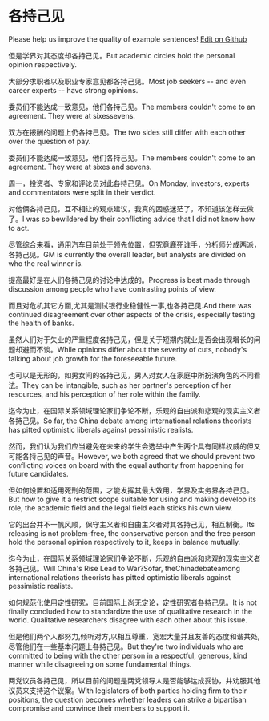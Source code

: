 # 各持己见

Please help us improve the quality of example sentences! [Edit on Github](https://github.com/jiyushe/jiyu-example-sentence-source/blob/main/chinese/gechijijian.md)

<p><span class="chinese">但是学界对其态度却各持己见。</span><span class="english">But academic circles hold the personal opinion respectively.</span></p>

<p><span class="chinese">大部分求职者以及职业专家意见都各持己见。</span><span class="english">Most job seekers -- and even career experts -- have strong opinions.</span></p>

<p><span class="chinese">委员们不能达成一致意见，他们各持己见。</span><span class="english">The members couldn't come to an agreement. They were at sixessevens.</span></p>

<p><span class="chinese">双方在报酬的问题上仍各持己见。</span><span class="english">The two sides still differ with each other over the question of pay.</span></p>

<p><span class="chinese">委员们不能达成一致意见，他们各持己见。</span><span class="english">The members couldn't come to an agreement. They were at sixes and sevens.</span></p>

<p><span class="chinese">周一，投资者、专家和评论员对此各持己见。</span><span class="english">On Monday, investors, experts and commentators were split in their verdict.</span></p>

<p><span class="chinese">对他俩各持己见，互不相让的观点建议，我真的困惑迷茫了，不知道该怎样去做了。</span><span class="english">I was so bewildered by their conflicting advice that I did not know how to act.</span></p>

<p><span class="chinese">尽管综合来看，通用汽车目前处于领先位置，但究竟鹿死谁手，分析师分成两派，各持己见。</span><span class="english">GM is currently the overall leader, but analysts are divided on who the real winner is.</span></p>

<p><span class="chinese">提高最好是在人们各持己见的讨论中达成的。</span><span class="english">Progress is best made through discussion among people who have contrasting points of view.</span></p>

<p><span class="chinese">而且对危机其它方面,尤其是测试银行业稳健性一事,也各持己见.</span><span class="english">And there was continued disagreement over other aspects of the crisis, especially testing the health of banks.</span></p>

<p><span class="chinese">虽然人们对于失业的严重程度各持己见，但是关于短期内就业是否会出现增长的问题却避而不谈。</span><span class="english">While opinions differ about the severity of cuts, nobody's talking about job growth for the foreseeable future.</span></p>

<p><span class="chinese">也可以是无形的，如男女间的各持己见，男人对女人在家庭中所扮演角色的不同看法。</span><span class="english">They can be intangible, such as her partner's perception of her resources, and his perception of her role within the family.</span></p>

<p><span class="chinese">迄今为止，在国际关系领域理论家们争论不断，乐观的自由派和悲观的现实主义者各持己见。</span><span class="english">So far, the China debate among international relations theorists has pitted optimistic liberals against pessimistic realists.</span></p>

<p><span class="chinese">然而，我们认为我们应当避免在未来的学生会选举中产生两个具有同样权威的但又可能各持己见的声音。</span><span class="english">However, we both agreed that we should prevent two conflicting voices on board with the equal authority from happening for future candidates.</span></p>

<p><span class="chinese">但如何设置和适用死刑的范围，才能发挥其最大效用，学界及实务界各持己见。</span><span class="english">But how to give it a restrict scope suitable for using and making develop its role, the academic field and the legal field each sticks his own view.</span></p>

<p><span class="chinese">它的出台并不一帆风顺，保守主义者和自由主义者对其各持己见，相互制衡。</span><span class="english">Its releasing is not problem-free, the conservative person and the free person hold the personal opinion respectively to it, keeps in balance mutually.</span></p>

<p><span class="chinese">迄今为止，在国际关系领域理论家们争论不断，乐观的自由派和悲观的现实主义者各持己见。</span><span class="english">Will China's Rise Lead to War?Sofar, theChinadebateamong international relations theorists has pitted optimistic liberals against pessimistic realists.</span></p>

<p><span class="chinese">如何规范化使用定性研究，目前国际上尚无定论，定性研究者各持己见。</span><span class="english">It is not finally concluded how to standardize the use of qualitative research in the world. Qualitative researchers disagree with each other about this issue.</span></p>

<p><span class="chinese">但是他们两个人都努力,倾听对方,以相互尊重，宽宏大量并且友善的态度和谐共处,尽管他们在一些基本问题上各持己见。</span><span class="english">But they're two individuals who are committed to being with the other person in a respectful, generous, kind manner while disagreeing on some fundamental things.</span></p>

<p><span class="chinese">两党议员各持己见，所以目前的问题是两党领导人是否能够达成妥协，并劝服其他议员来支持这个议案。</span><span class="english">With legislators of both parties holding firm to their positions, the question becomes whether leaders can strike a bipartisan compromise and convince their members to support it.</span></p>

